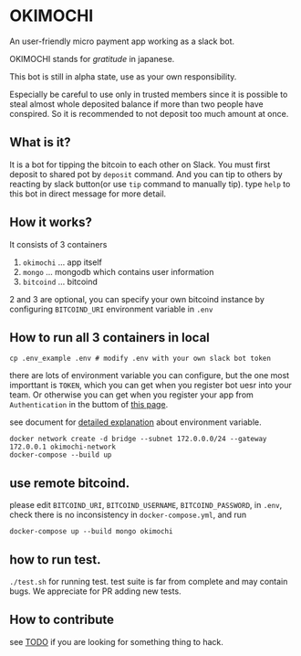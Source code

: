 # OKIMOCHI

An user-friendly micro payment app working as a slack bot.

OKIMOCHI stands for *gratitude* in japanese.

This bot is still in alpha state, use as your own responsibility.

Especially be careful to use only in trusted members since it is possible to steal almost whole deposited balance
if more than two people have conspired.  So it is recommended to not deposit too much amount at once.

## What is it?

It is a bot for tipping the bitcoin to each other on Slack. You must first deposit to shared pot by `deposit` command.
And you can tip to others by reacting by slack button(or use `tip` command to manually tip). type `help` to this bot in direct message for more detail.

## How it works?

It consists of 3 containers

1. `okimochi` ... app itself
2. `mongo` ... mongodb which contains user information
3. `bitcoind` ... bitcoind

2 and 3 are optional, you can specify your own bitcoind instance by configuring `BITCOIND_URI` environment variable  in `.env`


## How to run all 3 containers in local

```
cp .env_example .env # modify .env with your own slack bot token
```

there are lots of environment variable you can configure, but the one most importtant is `TOKEN`,
which you can get when you register bot uesr into your team.
Or otherwise you can get when you register your app from `Authentication` in the buttom of [this page](https://api.slack.com/web).

see document for [detailed explanation](./doc/env.md) about environment variable.

```
docker network create -d bridge --subnet 172.0.0.0/24 --gateway 172.0.0.1 okimochi-network
docker-compose --build up
```

## use remote bitcoind.

please edit `BITCOIND_URI`, `BITCOIND_USERNAME`, `BITCOIND_PASSWORD`, in `.env`,
check there is no inconsistency in `docker-compose.yml`,
and run

```
docker-compose up --build mongo okimochi
```

## how to run test.

`./test.sh` for running test.
test suite is far from complete and may contain bugs. We appreciate for PR adding new tests.

## How to contribute

see [TODO](https://github.com/campfire-inc/OKIMOCHI/issues/22) if you are looking for something thing to hack.
